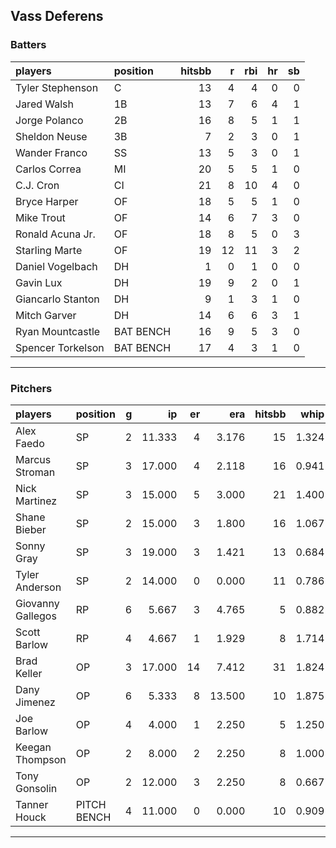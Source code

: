 ## Vass Deferens

### Batters

 
|players           |position  | hitsbb|  r| rbi| hr| sb| 
|:-----------------|:---------|------:|--:|---:|--:|--:| 
|Tyler Stephenson  |C         |     13|  4|   4|  0|  0| 
|Jared Walsh       |1B        |     13|  7|   6|  4|  1| 
|Jorge Polanco     |2B        |     16|  8|   5|  1|  1| 
|Sheldon Neuse     |3B        |      7|  2|   3|  0|  1| 
|Wander Franco     |SS        |     13|  5|   3|  0|  1| 
|Carlos Correa     |MI        |     20|  5|   5|  1|  0| 
|C.J. Cron         |CI        |     21|  8|  10|  4|  0| 
|Bryce Harper      |OF        |     18|  5|   5|  1|  0| 
|Mike Trout        |OF        |     14|  6|   7|  3|  0| 
|Ronald Acuna Jr.  |OF        |     18|  8|   5|  0|  3| 
|Starling Marte    |OF        |     19| 12|  11|  3|  2| 
|Daniel Vogelbach  |DH        |      1|  0|   1|  0|  0| 
|Gavin Lux         |DH        |     19|  9|   2|  0|  1| 
|Giancarlo Stanton |DH        |      9|  1|   3|  1|  0| 
|Mitch Garver      |DH        |     14|  6|   6|  3|  1| 
|Ryan Mountcastle  |BAT BENCH |     16|  9|   5|  3|  0| 
|Spencer Torkelson |BAT BENCH |     17|  4|   3|  1|  0| 


* * *

### Pitchers

 
|players           |position    |  g|     ip| er|    era| hitsbb|  whip| so|  w| sv| 
|:-----------------|:-----------|--:|------:|--:|------:|------:|-----:|--:|--:|--:| 
|Alex Faedo        |SP          |  2| 11.333|  4|  3.176|     15| 1.324|  4|  1|  0| 
|Marcus Stroman    |SP          |  3| 17.000|  4|  2.118|     16| 0.941| 16|  1|  0| 
|Nick Martinez     |SP          |  3| 15.000|  5|  3.000|     21| 1.400| 13|  0|  0| 
|Shane Bieber      |SP          |  2| 15.000|  3|  1.800|     16| 1.067| 15|  1|  0| 
|Sonny Gray        |SP          |  3| 19.000|  3|  1.421|     13| 0.684| 19|  3|  0| 
|Tyler Anderson    |SP          |  2| 14.000|  0|  0.000|     11| 0.786| 14|  2|  0| 
|Giovanny Gallegos |RP          |  6|  5.667|  3|  4.765|      5| 0.882| 11|  0|  1| 
|Scott Barlow      |RP          |  4|  4.667|  1|  1.929|      8| 1.714|  5|  0|  1| 
|Brad Keller       |OP          |  3| 17.000| 14|  7.412|     31| 1.824|  8|  0|  0| 
|Dany Jimenez      |OP          |  6|  5.333|  8| 13.500|     10| 1.875|  6|  1|  3| 
|Joe Barlow        |OP          |  4|  4.000|  1|  2.250|      5| 1.250|  2|  0|  2| 
|Keegan Thompson   |OP          |  2|  8.000|  2|  2.250|      8| 1.000|  8|  2|  0| 
|Tony Gonsolin     |OP          |  2| 12.000|  3|  2.250|      8| 0.667| 14|  1|  0| 
|Tanner Houck      |PITCH BENCH |  4| 11.000|  0|  0.000|     10| 0.909| 10|  1|  0| 


* * *


